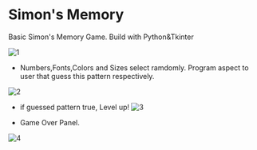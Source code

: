 Simon's Memory
======

Basic Simon's Memory Game. Build with Python&amp;Tkinter


![1](https://cloud.githubusercontent.com/assets/7510274/2987212/daac68a8-dc4b-11e3-8755-4b0a5c0a6edf.JPG)

* Numbers,Fonts,Colors and Sizes select ramdomly. Program aspect to user that guess this pattern respectively.

![2](https://cloud.githubusercontent.com/assets/7510274/2987213/dac1c6e4-dc4b-11e3-988b-95c675b1f3e3.jpg)

* if guessed pattern true, Level up!
![3](https://cloud.githubusercontent.com/assets/7510274/2987214/dac2e3bc-dc4b-11e3-950d-642f48750190.jpg)

* Game Over Panel.

![4](https://cloud.githubusercontent.com/assets/7510274/2987215/dac78eb2-dc4b-11e3-97af-59dc7c26b1b7.jpg)

